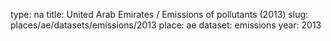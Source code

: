 type: na
title: United Arab Emirates / Emissions of pollutants (2013)
slug: places/ae/datasets/emissions/2013
place: ae
dataset: emissions
year: 2013
